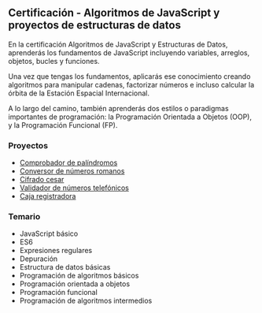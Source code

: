 ## Certificación - Algoritmos de JavaScript y proyectos de estructuras de datos

En la certificación Algoritmos de JavaScript y Estructuras de Datos, aprenderás los fundamentos de JavaScript incluyendo variables, arreglos, objetos, bucles y funciones.

Una vez que tengas los fundamentos, aplicarás ese conocimiento creando algoritmos para manipular cadenas, factorizar números e incluso calcular la órbita de la Estación Espacial Internacional.

A lo largo del camino, también aprenderás dos estilos o paradigmas importantes de programación: la Programación Orientada a Objetos (OOP), y la Programación Funcional (FP).

### Proyectos

- [Comprobador de palíndromos](01/)
- [Conversor de números romanos](02/)
- [Cifrado cesar](03/)
- [Validador de números telefónicos](04/)
- [Caja registradora](05/)

### Temario

- JavaScript básico
- ES6
- Expresiones regulares
- Depuración
- Estructura de datos básicas
- Programación de algoritmos básicos
- Programación orientada a objetos
- Programación funcional
- Programación de algoritmos intermedios
